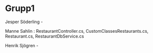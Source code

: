 # Grupp1
Jesper Söderling - 

Manne Sahlin : RestaurantController.cs, CustomClassesRestaurants.cs, Restaurant.cs, RestaurantDbService.cs

Henrik Sjögren - 
